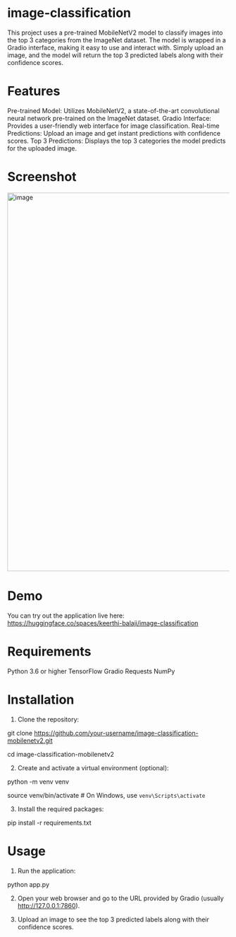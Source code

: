 # image-classification

This project uses a pre-trained MobileNetV2 model to classify images into the top 3 categories from the ImageNet dataset. The model is wrapped in a Gradio interface, making it easy to use and interact with. Simply upload an image, and the model will return the top 3 predicted labels along with their confidence scores.

# Features

Pre-trained Model: Utilizes MobileNetV2, a state-of-the-art convolutional neural network pre-trained on the ImageNet dataset.
Gradio Interface: Provides a user-friendly web interface for image classification.
Real-time Predictions: Upload an image and get instant predictions with confidence scores.
Top 3 Predictions: Displays the top 3 categories the model predicts for the uploaded image.

# Screenshot

<img width="857" alt="image" src="https://github.com/user-attachments/assets/b6afb538-7759-4a2a-9148-2b572cb3033f">

# Demo

You can try out the application live here: https://huggingface.co/spaces/keerthi-balaji/image-classification

# Requirements

Python 3.6 or higher
TensorFlow
Gradio
Requests
NumPy

# Installation

1. Clone the repository: 

git clone https://github.com/your-username/image-classification-mobilenetv2.git

cd image-classification-mobilenetv2


2. Create and activate a virtual environment (optional): 

python -m venv venv

source venv/bin/activate  # On Windows, use `venv\Scripts\activate`

3. Install the required packages: 

pip install -r requirements.txt


# Usage

1. Run the application: 

python app.py

2. Open your web browser and go to the URL provided by Gradio (usually http://127.0.0.1:7860).

3. Upload an image to see the top 3 predicted labels along with their confidence scores.
